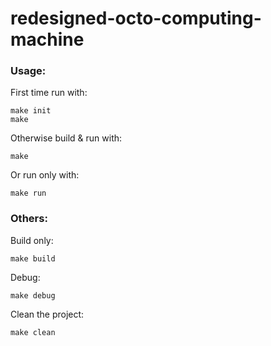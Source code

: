 # redesigned-octo-computing-machine

### Usage:

First time run with:
```
make init
make
```

Otherwise build & run with:
```
make
```

Or run only with:
```
make run
```

### Others:

Build only:
```
make build
```

Debug:
```
make debug
```

Clean the project:
```
make clean
```






